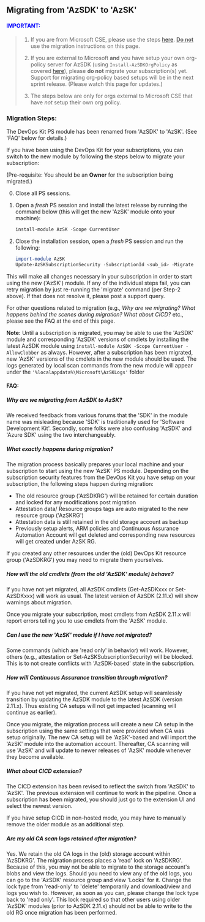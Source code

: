 ## Migrating from 'AzSDK' to 'AzSK'

<h4><font color="blue">IMPORTANT:</font></h4> 

> 1) If you are from Microsoft CSE, please use the steps [here](https://aka.ms/devopskit/migration). 
> <u>**Do not**</u> use the migration instructions on this page.
>> 
> 2) If you are external to Microsoft **and** you have setup your own org-policy server for AzSDK (using 
> `Install-AzSDKOrgPolicy` as covered [here](https://github.com/azsdk/azsdk-docs/tree/master/07-Customizing-AzSDK-for-your-Org)), 
please **do not** migrate your subscription(s) yet. Support for migrating org-policy based setups will be in the next sprint release. 
(Please watch this page for updates.) 
>
> 3) The steps below are only for orgs external to Microsoft CSE that have *not* setup their own org policy.

### Migration Steps:
The DevOps Kit PS module has been renamed from 'AzSDK' to 'AzSK'. (See 'FAQ' below for details.)

If you have been using the DevOps Kit for your subscriptions, you can switch to the new module by following
the steps below to migrate your subscription:

(Pre-requisite: You should be an **Owner** for the subscription being migrated.)

 0) Close all PS sessions. 

 1) Open a *fresh* PS session and install the latest release by running the command below (this will get 
 the new 'AzSK' module onto your machine):

	```PowerShell
	install-module AzSK -Scope CurrentUser
	```


 2) Close the installation session, open a *fresh* PS session and run the following:

	```PowerShell
	import-module AzSK
	Update-AzSKSubscriptionSecurity -SubscriptionId <sub_id> -Migrate
	```


This will make all changes necessary in your subscription in order to start using the new ('AzSK') module. 
If any of the individual steps fail, you can retry migration by just re-running the 'migrate' command 
(per Step-2 above). If that does not resolve it, please post a support query.

For other questions related to migration (e.g., *Why are we migrating? What happens behind the scenes during 
migration? What about CICD?* etc., please see the FAQ at the end of this page. 

**Note:** Until a subscription is migrated, you may be able to use the 'AzSDK' module and corresponding 'AzSDK' 
versions of cmdlets by installing the latest AzSDK module using `install-module AzSDK -Scope CurrentUser -AllowClobber` as always. 
However, after a subscription has been migrated, new 'AzSK' versions of the cmdlets 
in the new module should be used. The logs generated by local scan commands from the new module will appear 
under the `'%localappdata%\Microsoft\AzSKLogs'` folder


#### FAQ: 

##### Why are we migrating from AzSDK to AzSK?
We received feedback from various forums that the 'SDK' in the module name was misleading because 'SDK' is
traditionally used for 'Software Development Kit'. Secondly, some folks were also confusing 'AzSDK' and 'Azure SDK'
using the two interchangeably. 


##### What exactly happens during migration?
The migration process basically prepares your local machine and your subscription to start using the new
'AzSK' PS module. Depending on the subscription security features from the DevOps Kit you have setup on your 
subscription, the following steps happen during migration:

 - The old resource group ('AzSDKRG') will be retained for certain duration and locked for any modifications post migration
 - Attestation data/ Resource groups tags are auto migrated to the new resource group ('AzSKRG')
 - Attestation data is still retained in the old storage account as backup
 - Previously setup alerts, ARM policies and Continuous Assurance Automation Account will get deleted 
 and corresponding new resources will get created under AzSK RG.

If you created any other resources under the (old) DevOps Kit resource group ('AzSDKRG') you may need to migrate 
them yourselves.

##### How will the old cmdlets (from the old 'AzSDK' module) behave? 
If you have not yet migrated, all AzSDK cmdlets (Get-AzSDKxxx or Set-AzSDKxxx) will work as usual. The latest
version of AzSDK (2.11.x) will show warnings about migration.

Once you migrate your subscription, most cmdlets from AzSDK 2.11.x will report errors telling you to use 
cmdlets from the 'AzSK' module.

##### Can I use the new 'AzSK' module if I have not migrated?
Some commands (which are 'read only' in behavior) will work. However, others (e.g., attestation or Set-AzSKSubscriptionSecurity)
will be blocked. This is to not create conflicts with 'AzSDK-based' state in the subscription.

##### How will Continuous Assurance transition through migration?
If you have not yet migrated, the current AzSDK setup will seamlessly transition by updating the AzSDK module
to the latest AzSDK (version 2.11.x). Thus existing CA setups will not get impacted (scanning will continue as earlier).

Once you migrate, the migration process will create a new CA setup in the subscription using the same settings
that were provided when CA was setup originally. The new CA setup will be 'AzSK'-based and will import the 'AzSK'
module into the automation account. Thereafter, CA scanning will use 'AzSK' and will update to newer releases of 
'AzSK' module whenever they become available.

##### What about CICD extension?
The CICD extension has been revised to reflect the switch from 'AzSDK' to 'AzSK'. 
The previous extension will continue to work in the pipeline. Once a subscription has been migrated, you should
just go to the extension UI and select the newest version. 

If you have setup CICD in non-hosted mode, you may have to manually remove the older module as an additional step.

##### Are my old CA scan logs retained after migration?
Yes. We retain the old CA logs in the (old) storage account within 'AzSDKRG'. The migration process places a 'read'
lock on 'AzSDKRG'. Because of this, you may not be able to migrate to the storage account's blobs and view the logs.
Should you need to view any of the old logs, you can go to the 'AzSDK' resource group and view 'Locks' for it. 
Change the lock type from 'read-only' to 'delete' temporarily and download/view and logs you wish to. However, as soon 
as you can, please change the lock type back to 'read only'. This lock required so that other users using older 'AzSDK'
modules (prior to AzSDK 2.11.x) should not be able to write to the old RG once migration has been performed. 